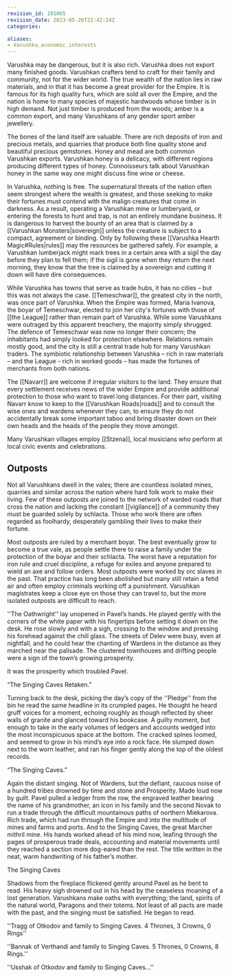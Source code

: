 ```yaml
---
revision_id: 101065
revision_date: 2023-05-26T22:42:24Z
categories:

aliases:
- Varushka_economic_interests
---
```



Varushka may be dangerous, but it is also rich. Varushka does not export many finished goods. Varushkan crafters tend to craft for their family and community, not for the wider world. The true wealth of the nation lies in raw materials, and in that it has become a great provider for the Empire. It is famous for its high quality furs, which are sold all over the Empire, and the nation is home to many species of majestic hardwoods whose timber is in high demand. Not just timber is produced from the woods; amber is a common export, and many Varushkans of any gender sport amber jewellery.

The bones of the land itself are valuable. There are rich deposits of iron and precious metals, and quarries that produce both fine quality stone and beautiful precious gemstones. Honey and mead are both common Varushkan exports. Varushkan honey is a delicacy, with different regions producing different types of honey. Connoisseurs talk about Varushkan honey in the same way one might discuss fine wine or cheese. 

In Varushka, nothing is free. The supernatural threats of the nation often seem strongest where the wealth is greatest, and those seeking to make their fortunes must contend with the malign creatures that come in darkness. As a result, operating a Varushkan mine or lumberyard, or entering the forests to hunt and trap, is not an entirely mundane business. It is dangerous to harvest the bounty of an area that is claimed by a [[Varushkan Monsters|sovereign]] unless the creature is subject to a compact, agreement or binding. Only by following these [[Varushka Hearth Magic#Rules|rules]] may the resources be gathered safely. For example, a Varushkan lumberjack might mark trees in a certain area with a sigil the day before they plan to fell them; if the sigil is gone when they return the next morning, they know that the tree is claimed by a sovereign and cutting it down will have dire consequences. 

While Varushka has towns that serve as trade hubs, it has no cities – but this was not always the case. [[Temeschwar]], the greatest city in the north, was once part of Varushka. When the Empire was formed, Maria Ivanova, the boyar of Temeschwar, elected to join her city's fortunes with those of [[the League]] rather than remain part of Varushka. While some Varushkans were outraged by this apparent treachery, the majority simply shrugged. The defence of Temeschwar was now no longer their concern; the inhabitants had simply looked for protection elsewhere. Relations remain mostly good, and the city is still a central trade hub for many Varushkan traders. The symbiotic relationship between Varushka – rich in raw materials – and the League – rich in worked goods – has made the fortunes of merchants from both nations.

The [[Navarr]] are welcome if irregular visitors to the land. They ensure that every settlement receives news of the wider Empire and provide additional protection to those who want to travel long distances. For their part, visiting Navarr know to keep to the [[Varushkan Roads|roads]] and to consult the wise ones and wardens whenever they can, to ensure they do not accidentally break some important taboo and bring disaster down on their own heads and the heads of the people they move amongst.

Many Varushkan villages employ [[Stzena]], local musicians who perform at local civic events and celebrations. 

## Outposts
Not all Varushkans dwell in the vales; there are countless isolated mines, quarries and similar across the nation where hard folk work to make their living. Few of these outposts are joined to the network of warded roads that cross the nation and lacking the constant [[vigilance]] of a community they must be guarded solely by schlacta. Those who work there are often regarded as foolhardy, desperately gambling their lives to make their fortune.

Most outposts are ruled by a merchant boyar. The best eventually grow to become a true vale, as people settle there to raise a family under the protection of the boyar and their schlacta. The worst have a reputation for iron rule and cruel discipline, a refuge for exiles and anyone prepared to wield an axe and follow orders. Most outposts were worked by orc slaves in the past. That practice has long been abolished but many still retain a fetid air and often employ criminals working off a punishment. Varushkan magistrates keep a close eye on those they can travel to, but the more isolated outposts are difficult to reach.

''The Oathwright'' lay unopened in Pavel’s hands. He played gently with the corners of the white paper with his fingertips before setting it down on the desk. He rose slowly and with a sigh, crossing to the window and pressing his forehead against the chill glass. The streets of Delev were busy, even at nightfall, and he could hear the chanting of Wardens in the distance as they marched near the palisade. The clustered townhouses and drifting people were a sign of the town’s growing prosperity.

It was the prosperity which troubled Pavel.  

“The Singing Caves Retaken.”

Turning back to the desk, picking the day’s copy of the ''Pledge'' from the bin he read the same headline in its crumpled pages. He thought he heard gruff voices for a moment, echoing roughly as though reflected by sheer walls of granite and glanced toward his bookcase. A guilty moment, but enough to take in the early volumes of ledgers and accounts wedged into the most inconspicuous space at the bottom. The cracked spines loomed, and seemed to grow in his mind’s eye into a rock face. He slumped down next to the worn leather, and ran his finger gently along the top of the oldest records.

“The Singing Caves.”

Again the distant singing. Not of Wardens, but the defiant, raucous noise of a hundred tribes drowned by time and stone and Prosperity. Made loud now by guilt. Pavel pulled a ledger from the row, the engraved leather bearing the name of his grandmother, an icon in his family and the second Novak to run a trade through the difficult mountainous paths of northern Miekarova. Rich trade, which had run through the Empire and into the multitude of mines and farms and ports. And to the Singing Caves, the great Marcher mithril mine. His hands worked ahead of his mind now, leafing through the pages of prosperous trade deals, accounting and material movements until they reached a section more dog-eared than the rest. The title written in the neat, warm handwriting of his father’s mother.

The Singing Caves

Shadows from the fireplace flickered gently around Pavel as he bent to read. His heavy sigh drowned out in his head by the ceaseless moaning of a lost generation. Varushkans make oaths with everything; the land, spirits of the natural world, Paragons and their totems. Not least of all pacts are made with the past, and the singing must be satisfied.  He began to read.

''Tragg of Otkodov and family to Singing Caves. 4 Thrones, 3 Crowns, 0 Rings''

''Bannak of Verthandi and family to Singing Caves. 5 Thrones, 0 Crowns, 8 Rings.''

''Usshak of Otkodov and family to Singing Caves...''

